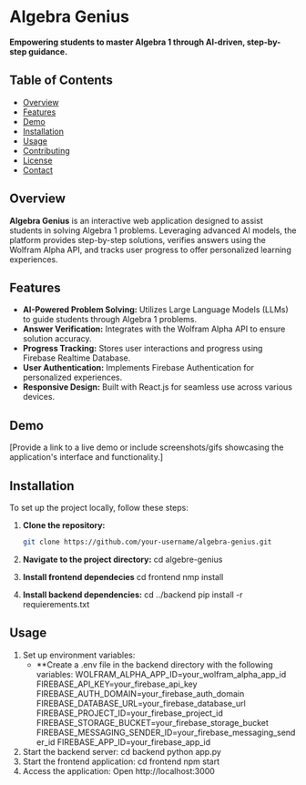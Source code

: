 # Algebra Genius

**Empowering students to master Algebra 1 through AI-driven, step-by-step guidance.**

## Table of Contents

- [Overview](#overview)
- [Features](#features)
- [Demo](#demo)
- [Installation](#installation)
- [Usage](#usage)
- [Contributing](#contributing)
- [License](#license)
- [Contact](#contact)

## Overview

**Algebra Genius** is an interactive web application designed to assist students in solving Algebra 1 problems. Leveraging advanced AI models, the platform provides step-by-step solutions, verifies answers using the Wolfram Alpha API, and tracks user progress to offer personalized learning experiences.

## Features

- **AI-Powered Problem Solving:** Utilizes Large Language Models (LLMs) to guide students through Algebra 1 problems.
- **Answer Verification:** Integrates with the Wolfram Alpha API to ensure solution accuracy.
- **Progress Tracking:** Stores user interactions and progress using Firebase Realtime Database.
- **User Authentication:** Implements Firebase Authentication for personalized experiences.
- **Responsive Design:** Built with React.js for seamless use across various devices.

## Demo

[Provide a link to a live demo or include screenshots/gifs showcasing the application's interface and functionality.]

## Installation

To set up the project locally, follow these steps:

1. **Clone the repository:**

   ```bash
   git clone https://github.com/your-username/algebra-genius.git
2. **Navigate to the project directory:**
   cd algebre-genius
3. **Install frontend dependecies**
   cd frontend
   nmp install
4. **Install backend dependencies:**
   cd ../backend
   pip install -r requierements.txt
## Usage
1. Set up environment variables:
     - **Create a .env file in the backend directory with the following variables:
       WOLFRAM_ALPHA_APP_ID=your_wolfram_alpha_app_id
       FIREBASE_API_KEY=your_firebase_api_key
       FIREBASE_AUTH_DOMAIN=your_firebase_auth_domain
       FIREBASE_DATABASE_URL=your_firebase_database_url
       FIREBASE_PROJECT_ID=your_firebase_project_id
       FIREBASE_STORAGE_BUCKET=your_firebase_storage_bucket
       FIREBASE_MESSAGING_SENDER_ID=your_firebase_messaging_sender_id
       FIREBASE_APP_ID=your_firebase_app_id
2. Start the backend server:
   cd backend
   python app.py
3. Start the frontend application:
   cd frontend
   npm start
4. Access the application:
   Open http://localhost:3000

